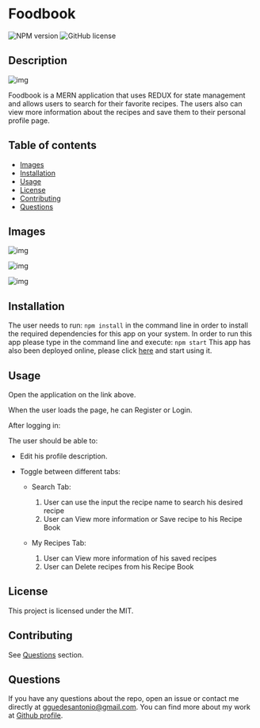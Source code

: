 # Foodbook

  ![NPM version](https://img.shields.io/badge/npm-6.14.7-green)
![GitHub license](https://img.shields.io/badge/License-MIT-blue.svg)

  ## Description

  ![img](./image/mern.jpeg)

  Foodbook is a MERN application that uses REDUX for state management and allows users to search for their favorite recipes. The users also can view more information about the recipes and save them to their personal profile page.

  ## Table of contents
  
  * [Images](#images)
  * [Installation](#installation)
  * [Usage](#usage)
  * [License](#license)
  * [Contributing](#contributing)
  * [Questions](#questions)

  
  ## Images

  ![img](./image/authetication.png)

  ![img](./image/recipebook.png)

  ![img](./image/search.png)

  
  ## Installation

   The user needs to run:
    ```
    npm install
    ```
  in the command line in order to install the required dependencies for this app on your system. In order to run this app please type in the command line and execute:
    ```
    npm start
    ```
  This app has also been deployed online, please click [here](https://guedesantonio-foodbook.herokuapp.com/) and start using it.

  ## Usage
  
  Open the application on the link above. 
  
  When the user loads the page, he can Register or Login.

  After logging in:

  The user should be able to:

  * Edit his profile description.

  * Toggle between different tabs:

    * Search Tab: 
      1. User can use the input the recipe name to search his desired recipe
      2. User can View more information or Save recipe to his Recipe Book

    * My Recipes Tab: 
      1. User can View more information of his saved recipes
      2. User can Delete recipes from his Recipe Book


  ## License
  This project is licensed under the MIT.

  ## Contributing
  See [Questions](#Questions) section.

  ## Questions
  If you have any questions about the repo, open an issue or contact me directly at gguedesantonio@gmail.com. 
  You can find more about my work at [Github profile](https://github.com/guedesantonio). 
